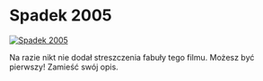 Spadek 2005 
=============
[![Spadek 2005 ](http://vidos.pl/images/player.gif)](http://vidos.pl/spadek-2005)

 Na razie nikt nie dodał streszczenia fabuły tego filmu. Możesz być pierwszy! Zamieść swój opis.

